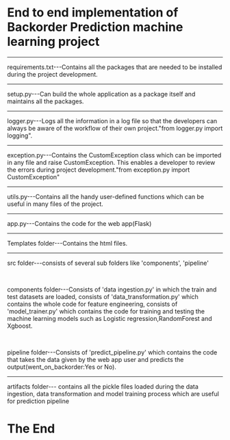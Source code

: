 <h1>End to end implementation of Backorder Prediction machine learning project</h1><hr>
<p>requirements.txt---Contains all the packages that are needed to be installed during the project development.</p><hr>
<p>setup.py---Can build the whole application as a package itself and maintains all the packages.</p><hr>
<p>logger.py---Logs all the information in a log file so that the developers can always be aware of the workflow of their own project."from logger.py import logging".</p><hr>
<p>exception.py---Contains the CustomException class which can be imported in any file and raise CustomException. This enables a developer to review the errors during project development."from exception.py import CustomException"</p><hr>
<p>utils.py---Contains all the handy user-defined functions which can be useful in many files of the project.</p><hr>
<p>app.py---Contains the code for the web app(Flask)</p><hr>
<p>Templates folder---Contains the html files.</p><hr>
<p><p>src folder---consists of several sub folders like 'components', 'pipeline'</p><br>
  <p>components folder---Consists of 'data ingestion.py' in which the train and test datasets are loaded, consists of 'data_transformation.py' which contains the whole code for feature engineering, consists of 'model_trainer.py' which contains the code for training and testing the machine learning models such as Logistic regression,RandomForest and Xgboost.</p><br>
  <p>pipeline folder---Consists of 'predict_pipeline.py' which contains the code that takes the data given by the web app user and predicts the output(went_on_backorder:Yes or No).</p>
</p><hr>
<p>artifacts folder--- contains all the pickle files loaded during the data ingestion, data transformation and model training process which are useful for prediction pipeline</p>
<h1>The End</h1>

